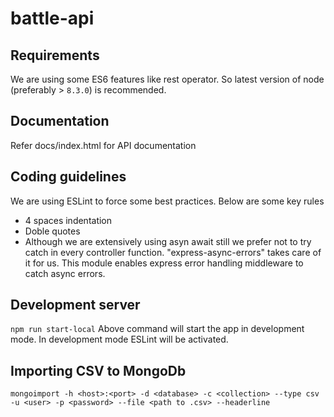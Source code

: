 # battle-api

## Requirements
We are using some ES6 features like rest operator. So latest version of node (preferably > ```8.3.0```) is recommended.

## Documentation
Refer docs/index.html for API documentation

## Coding guidelines
We are using ESLint to force some best practices. Below are some key rules
- 4 spaces indentation
- Doble quotes
- Although we are extensively using asyn await still we prefer not to try catch in every controller function.
"express-async-errors" takes care of it for us. This module enables express error handling middleware to catch async errors.

## Development server
```npm run start-local```
Above command will start the app in development mode.
In development mode ESLint will be activated.

## Importing CSV to MongoDb
```
mongoimport -h <host>:<port> -d <database> -c <collection> --type csv -u <user> -p <password> --file <path to .csv> --headerline
```